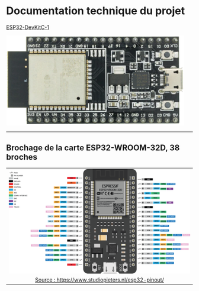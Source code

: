 # Documentation technique du projet

[ESP32-DevKitC-1](https://docs.espressif.com/projects/arduino-esp32/en/latest/boards/ESP32-DevKitC-1.html)

<a href="https://fr.aliexpress.com/item/32864722159.html" title="ESP32-WROOM-32D, 38 pin" target="_blank"><img src="../Images/ESP32-WROOM-32D.png" width="480" border="0"></a>

---

## Brochage de la carte ESP32-WROOM-32D, 38 broches

<!--
![ESP32-WROOM-32D](../Images/ESP32-WROOM-32D-pinout-38pin.png)
-->
<html>
<div style="margin: 0 auto; text-align: center">
<table align='center' border='0' cellpadding='0'>
<tr class="noBorder">
<td><a href="https://www.studiopieters.nl/esp32-pinout/" title="PinOut 38 pin: ESP32-WROOM-32D" target="_blank"><img src="../Images/ESP32-WROOM-32D-pinout-38pin.png" width="900" border="0"></a></td>
<tr class="noBorder">
<td><a href="https://www.studiopieters.nl/esp32-pinout/" title="" target="_blank">Source : https://www.studiopieters.nl/esp32-pinout/</a></td>
</tr>
</table>
</div>
</html>
